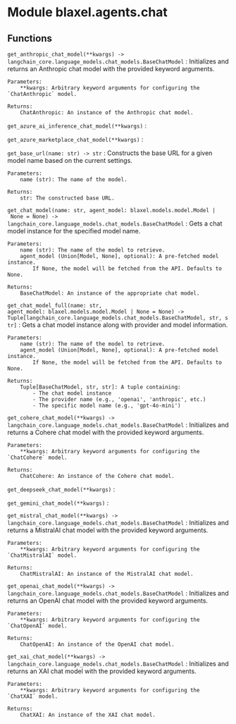 Module blaxel.agents.chat
=========================

Functions
---------

`get_anthropic_chat_model(**kwargs) ‑> langchain_core.language_models.chat_models.BaseChatModel`
:   Initializes and returns an Anthropic chat model with the provided keyword arguments.
    
    Parameters:
        **kwargs: Arbitrary keyword arguments for configuring the `ChatAnthropic` model.
    
    Returns:
        ChatAnthropic: An instance of the Anthropic chat model.

`get_azure_ai_inference_chat_model(**kwargs)`
:   

`get_azure_marketplace_chat_model(**kwargs)`
:   

`get_base_url(name: str) ‑> str`
:   Constructs the base URL for a given model name based on the current settings.
    
    Parameters:
        name (str): The name of the model.
    
    Returns:
        str: The constructed base URL.

`get_chat_model(name: str, agent_model: blaxel.models.model.Model | None = None) ‑> langchain_core.language_models.chat_models.BaseChatModel`
:   Gets a chat model instance for the specified model name.
    
    Parameters:
        name (str): The name of the model to retrieve.
        agent_model (Union[Model, None], optional): A pre-fetched model instance.
            If None, the model will be fetched from the API. Defaults to None.
    
    Returns:
        BaseChatModel: An instance of the appropriate chat model.

`get_chat_model_full(name: str, agent_model: blaxel.models.model.Model | None = None) ‑> Tuple[langchain_core.language_models.chat_models.BaseChatModel, str, str]`
:   Gets a chat model instance along with provider and model information.
    
    Parameters:
        name (str): The name of the model to retrieve.
        agent_model (Union[Model, None], optional): A pre-fetched model instance.
            If None, the model will be fetched from the API. Defaults to None.
    
    Returns:
        Tuple[BaseChatModel, str, str]: A tuple containing:
            - The chat model instance
            - The provider name (e.g., 'openai', 'anthropic', etc.)
            - The specific model name (e.g., 'gpt-4o-mini')

`get_cohere_chat_model(**kwargs) ‑> langchain_core.language_models.chat_models.BaseChatModel`
:   Initializes and returns a Cohere chat model with the provided keyword arguments.
    
    Parameters:
        **kwargs: Arbitrary keyword arguments for configuring the `ChatCohere` model.
    
    Returns:
        ChatCohere: An instance of the Cohere chat model.

`get_deepseek_chat_model(**kwargs)`
:   

`get_gemini_chat_model(**kwargs)`
:   

`get_mistral_chat_model(**kwargs) ‑> langchain_core.language_models.chat_models.BaseChatModel`
:   Initializes and returns a MistralAI chat model with the provided keyword arguments.
    
    Parameters:
        **kwargs: Arbitrary keyword arguments for configuring the `ChatMistralAI` model.
    
    Returns:
        ChatMistralAI: An instance of the MistralAI chat model.

`get_openai_chat_model(**kwargs) ‑> langchain_core.language_models.chat_models.BaseChatModel`
:   Initializes and returns an OpenAI chat model with the provided keyword arguments.
    
    Parameters:
        **kwargs: Arbitrary keyword arguments for configuring the `ChatOpenAI` model.
    
    Returns:
        ChatOpenAI: An instance of the OpenAI chat model.

`get_xai_chat_model(**kwargs) ‑> langchain_core.language_models.chat_models.BaseChatModel`
:   Initializes and returns an XAI chat model with the provided keyword arguments.
    
    Parameters:
        **kwargs: Arbitrary keyword arguments for configuring the `ChatXAI` model.
    
    Returns:
        ChatXAI: An instance of the XAI chat model.